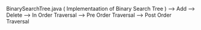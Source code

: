 BinarySearchTree.java ( Implementaation of Binary Search Tree )
--> Add
--> Delete
--> In Order Traversal
--> Pre Order Traversal
--> Post Order Traversal